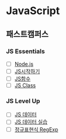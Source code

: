 # JavaScript

## 패스트캠퍼스

### JS Essentials
- [ ] [Node.js](./Essentials/01-nodejs.md)
- [ ] [JS시작하기](./Essentials/02-jsstart.md)
- [ ] [JS함수](./Essentials/03-jsfunction.md)
- [ ] [JS Class](./Essentials/04-jsclass.md)

### JS Level Up
- [ ] [JS 데이터](./Levelup/01-jsdata.md)
- [ ] [JS 데이터 실습](./Levelup/02-jsdata,md)
- [ ] [정규표현식 RegExp](./Levelup/03-regexp.md)